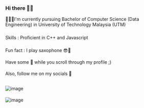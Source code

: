 ### Hi there 👋🏽

👩🏽‍🎓I'm currently pursuing Bachelor of Computer Science (Data Engineering) in University of Technology Malaysia (UTM)
#####
Skills : Proficient in C++ and Javascript
#####
Fun fact : I play saxophone 😎🎷
####
Have some 🍿 while you scroll through my profile ;)
####
Also, follow me on my socials 🦉
##
![image](https://github.com/harinisangaran/harinisangaran/assets/147630493/4c2992ea-3f3e-428e-9714-150c8f72e1f3)
####
![image](https://github.com/harinisangaran/harinisangaran/assets/147630493/80dc37a6-7b7b-4b6a-ad8c-663c5a9275a3)

<!--
**harinisangaran/harinisangaran** is a ✨ _special_ ✨ repository because its `README.md` (this file) appears on your GitHub profile.

Here are some ideas to get you started:

- 🔭 I’m currently working on ...
- 🌱 I’m currently learning ...
- 👯 I’m looking to collaborate on ...
- 🤔 I’m looking for help with ...
- 💬 Ask me about ...
- 📫 How to reach me: ...
- 😄 Pronouns: ...
- ⚡ Fun fact: ...
-->
